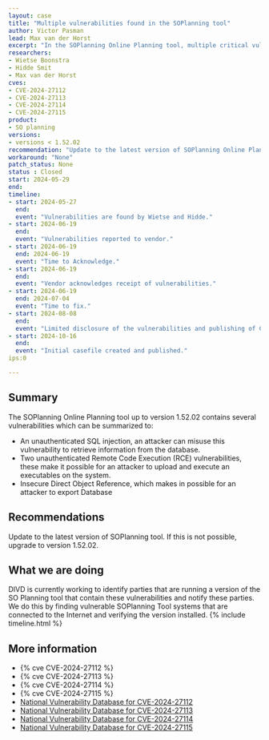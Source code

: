 ```yaml
---
layout: case
title: "Multiple vulnerabilities found in the SOPlanning tool"
author: Victor Pasman
lead: Max van der Horst
excerpt: "In the SOPlanning Online Planning tool, multiple critical vulnerabilities were found, including an unauthenticated SQL injection. When the non-default public view setting is enabled, it results in several Remote Code Execution (RCE) vulnerabilities. Exploitation of these vulnerabilities could allow an attacker to execute code on the underlying system and access the database."
researchers:
- Wietse Boonstra
- Hidde Smit
- Max van der Horst
cves:
- CVE-2024-27112
- CVE-2024-27113
- CVE-2024-27114
- CVE-2024-27115
product:
- SO planning
versions: 
- versions < 1.52.02
recommendation: "Update to the latest version of SOPlanning Online Planning tool."
workaround: "None"
patch_status: None
status : Closed
start: 2024-05-29
end: 
timeline:
- start: 2024-05-27
  end:
  event: "Vulnerabilities are found by Wietse and Hidde."
- start: 2024-06-19
  end:
  event: "Vulnerabilities reported to vendor."
- start: 2024-06-19
  end: 2024-06-19
  event: "Time to Acknowledge."
- start: 2024-06-19
  end:
  event: "Vendor acknowledges receipt of vulnerabilities."
- start: 2024-06-19
  end: 2024-07-04
  event: "Time to fix."
- start: 2024-08-08
  end:
  event: "Limited disclosure of the vulnerabilities and publishing of CVEs."
- start: 2024-10-16
  end:
  event: "Initial casefile created and published."
ips:0

---
```


## Summary

The SOPlanning Online Planning tool up to version 1.52.02 contains several vulnerabilities which can be summarized to:
- An unauthenticated SQL injection, an attacker can misuse this vulnerability to retrieve information from the database.
- Two unauthenticated Remote Code Execution (RCE) vulnerabilities, these make it possible for an attacker to upload and execute an executables on the system.
- Insecure Direct Object Reference, which makes in possible for an attacker to export Database

## Recommendations

Update to the latest version of SOPlanning tool. If this is not possible, upgrade to version 1.52.02.

## What we are doing

DIVD is currently working to identify parties that are running a version of the SO Planning tool that contain these vulnerabilities and notify these parties. We do this by finding vulnerable SOPlanning Tool systems that are connected to the Internet and verifying the version installed.
{% include timeline.html %}

## More information

* {% cve CVE-2024-27112 %}
* {% cve CVE-2024-27113 %}
* {% cve CVE-2024-27114 %}
* {% cve CVE-2024-27115 %}
* [National Vulnerability Database for CVE-2024-27112](https://nvd.nist.gov/vuln/detail/CVE-2024-27112)
* [National Vulnerability Database for CVE-2024-27113](https://nvd.nist.gov/vuln/detail/CVE-2024-27113)
* [National Vulnerability Database for CVE-2024-27114](https://nvd.nist.gov/vuln/detail/CVE-2024-27114)
* [National Vulnerability Database for CVE-2024-27115](https://nvd.nist.gov/vuln/detail/CVE-2024-27115)
